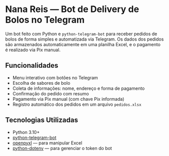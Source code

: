 # Nana Reis — Bot de Delivery de Bolos no Telegram

Um bot feito com Python e `python-telegram-bot` para receber pedidos de bolos de forma simples e automatizada via Telegram. Os dados dos pedidos são armazenados automaticamente em uma planilha Excel, e o pagamento é realizado via Pix manual.

## Funcionalidades

- Menu interativo com botões no Telegram
- Escolha de sabores de bolo
- Coleta de informações: nome, endereço e forma de pagamento
- Confirmação do pedido com resumo
- Pagamento via Pix manual (com chave Pix informada)
- Registro automático dos pedidos em um arquivo `pedidos.xlsx`

## Tecnologias Utilizadas

- Python 3.10+
- [python-telegram-bot](https://github.com/python-telegram-bot/python-telegram-bot)
- [openpyxl](https://openpyxl.readthedocs.io/en/stable/) — para manipular Excel
- [python-dotenv](https://github.com/theskumar/python-dotenv) — para gerenciar o token do bot


